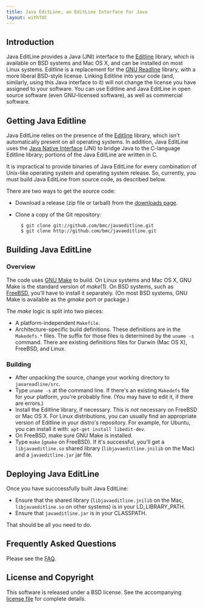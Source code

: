 ```yaml
---
title: Java EditLine, an EditLine Interface for Java
layout: withTOC
---
```


## Introduction

Java EditLine provides a Java (JNI) interface to the [Editline][] library,
which is available on BSD systems and Mac OS X, and can be installed on
most Linux systems. Editline is a replacement for the [GNU Readline][]
library, with a more liberal BSD-style license. Linking Editline into your
code (and, similarly, using this Java interface to it) will not change the
license you have assigned to your software. You can use Editline and Java
EditLine in open source software (even GNU-licensed software), as well as
commercial software.

[GNU Readline]: http://tiswww.case.edu/php/chet/readline/rltop.html
[Editline]: http://www.thrysoee.dk/editline/

## Getting Java Editline

Java EditLine relies on the presence of the [Editline][] library, which
isn't automatically present on all operating systems. In addition, Java
EditLine uses the [Java Native Interface][] (JNI) to bridge Java to the
C-language Editline library; portions of the Java EditLine are written in
C.

It is impractical to provide binaries of Java EditLine for every
combination of Unix-like operating system and operating system release. So,
currently, you must build Java EditLine from source code, as described
below.

[Java Native Interface]: http://java.sun.com/docs/books/jni/

There are two ways to get the source code:

* Download a release (zip file or tarball) from the [downloads page][].
* Clone a copy of the Git repository:

        $ git clone git://github.com/bmc/javaeditline.git
        $ git clone http://github.com/bmc/javaeditline.git


[downloads page]: http://github.com/bmc/javaeditline/downloads

## Building Java EditLine

### Overview

The code uses [GNU Make][] to build. On Linux systems and Mac OS X, GNU
Make is the standard version of *make*(1). On BSD systems, such as
[FreeBSD][], you'll have to install it separately. (On most BSD systems,
GNU Make is available as the *gmake* port or package.)

The *make* logic is split into two pieces:

* A platform-independent `Makefile`.
* Architecture-specific build definitions. These definitions are in the
  `Makedefs.*` files. The suffix for those files is determined by the
  `uname -s` command. There are existing definitions files for Darwin
  (Mac OS X), FreeBSD, and Linux.

[GNU Make]: http://www.gnu.org/software/make/
[FreeBSD]: http://www.freebsd.org/

### Building

* After unpacking the source, change your working directory to
  `javareadline/src`.
* Type `uname -s` at the command line. If there's an existing `Makedefs` file
  for your platform, you're probably fine. (You may have to edit it, if there
  are errors.)
* Install the Editline library, if necessary. This is *not* necessary on
  FreeBSD or Mac OS X. For Linux distributions, you can usually find an
  appropriate version of Editline in your distro's repository. For example,
  for Ubuntu, you can install it with: `apt-get install libedit-dev`.
* On FreeBSD, make sure GNU Make is installed.
* Type `make` (`gmake` on FreeBSD). If it's successful, you'll get a
  `libjavaeditline.so` shared library (`libjavaeditline.jnilib` on the Mac)
  and a `javaeditline.jar` jar file.

## Deploying Java EditLine

Once you have succcessfully built Java EditLine:

- Ensure that the shared library (`libjavaeditline.jnilib` on the Mac,
  `libjavaeditline.so` on other systems) is in your LD_LIBRARY_PATH.
- Ensure that `javaeditline.jar` is in your CLASSPATH.

That should be all you need to do.

## Frequently Asked Questions

Please see the [FAQ][].

[FAQ]: FAQ.html

## License and Copyright

This software is released under a BSD license. See the accompanying
[license file][] for complete details.

[license file]: license.html

